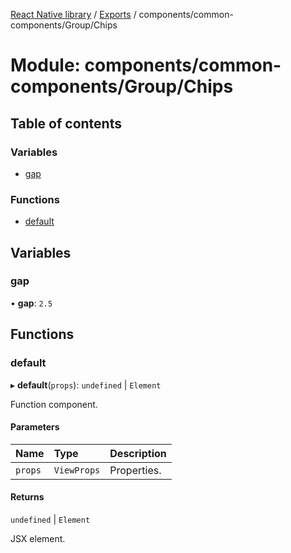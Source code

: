 [React Native library](../index.md) / [Exports](../modules.md) / components/common-components/Group/Chips

# Module: components/common-components/Group/Chips

## Table of contents

### Variables

- [gap](components_common_components_Group_Chips.md#gap)

### Functions

- [default](components_common_components_Group_Chips.md#default)

## Variables

### gap

• **gap**: ``2.5``

## Functions

### default

▸ **default**(`props`): `undefined` \| `Element`

Function component.

#### Parameters

| Name | Type | Description |
| :------ | :------ | :------ |
| `props` | `ViewProps` | Properties. |

#### Returns

`undefined` \| `Element`

JSX element.
